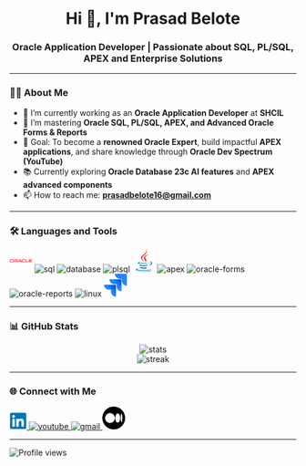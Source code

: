 <h1 align="center">Hi 👋, I'm Prasad Belote</h1>
<h3 align="center">Oracle Application Developer | Passionate about SQL, PL/SQL, APEX and Enterprise Solutions</h3>

---

### 👨‍💻 About Me
- 🔭 I’m currently working as an **Oracle Application Developer** at **SHCIL**
- 🌱 I’m mastering **Oracle SQL, PL/SQL, APEX, and Advanced Oracle Forms & Reports**
- 🎯 Goal: To become a **renowned Oracle Expert**, build impactful **APEX applications**, and share knowledge through **Oracle Dev Spectrum (YouTube)**  
- 📚 Currently exploring **Oracle Database 23c AI features** and **APEX advanced components**
- 📫 How to reach me: **prasadbelote16@gmail.com**

---

### 🛠️ Languages and Tools
<p>
  <img src="https://raw.githubusercontent.com/devicons/devicon/master/icons/oracle/oracle-original.svg" alt="oracle" width="40" height="40"/>
  <img src="https://img.icons8.com/color/48/sql.png" alt="sql" width="40" height="40"/>
  <img src="https://img.icons8.com/external-flaticons-lineal-color-flat-icons/64/external-database-computer-science-flaticons-lineal-color-flat-icons.png" alt="database" width="40" height="40"/>
  <img src="https://img.icons8.com/color/48/pl-sql.png" alt="plsql" width="40" height="40"/>
  <img src="https://raw.githubusercontent.com/devicons/devicon/master/icons/java/java-original.svg" alt="java" width="40" height="40"/>
  <img src="https://img.icons8.com/fluency/48/apex.png" alt="apex" width="40" height="40"/>
  <img src="https://img.icons8.com/fluency/48/forms.png" alt="oracle-forms" width="40" height="40"/>
  <img src="https://img.icons8.com/color/48/report-card.png" alt="oracle-reports" width="40" height="40"/>
  <img src="https://img.icons8.com/color/48/linux.png" alt="linux" width="40" height="40"/>
  <img src="jira.png" alt="Jira" width="40" height="40"/>
</p>

---

### 📊 GitHub Stats
<p align="center">
  <img src="https://github-readme-stats.vercel.app/api?username=prasadbelote16&show_icons=true&theme=tokyonight" alt="stats" />
  <br/>
  <img src="https://github-readme-streak-stats.herokuapp.com/?user=prasadbelote16&theme=tokyonight" alt="streak"/>
</p>

---

### 🌐 Connect with Me
<p align="left">
<a href="https://www.linkedin.com/in/prasad-belote" target="blank">
  <img src="https://raw.githubusercontent.com/devicons/devicon/master/icons/linkedin/linkedin-original.svg" alt="linkedin" height="30" width="30" />
</a>
<a href="https://www.youtube.com/@OracleDevSpectrum" target="blank">
  <img src="https://img.icons8.com/color/48/youtube-play.png" alt="youtube" height="30" width="30" />
</a>
<a href="mailto:prasadbelote16@gmail.com" target="blank">
  <img src="https://img.icons8.com/color/48/gmail.png" alt="gmail" height="30" width="30" />
</a>
  <a href="https://medium.com/@prasadbelote16" target="blank">
  <img src="medium.png" alt="Jira" width="40" height="40"/>
</a>
</p>

---

![Profile views](https://komarev.com/ghpvc/?username=YOUR-USERNAME&label=Profile%20views&color=0e75b6&style=flat)
